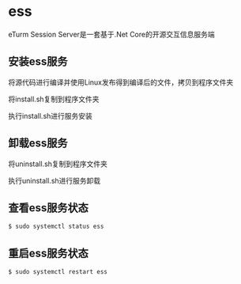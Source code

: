 # ess

eTurm Session Server是一套基于.Net Core的开源交互信息服务端

## 安装ess服务

将源代码进行编译并使用Linux发布得到编译后的文件，拷贝到程序文件夹

将install.sh复制到程序文件夹

执行install.sh进行服务安装

## 卸载ess服务

将uninstall.sh复制到程序文件夹

执行uninstall.sh进行服务卸载

## 查看ess服务状态

```bash
$ sudo systemctl status ess 
```

## 重启ess服务状态

```bash
$ sudo systemctl restart ess 
```